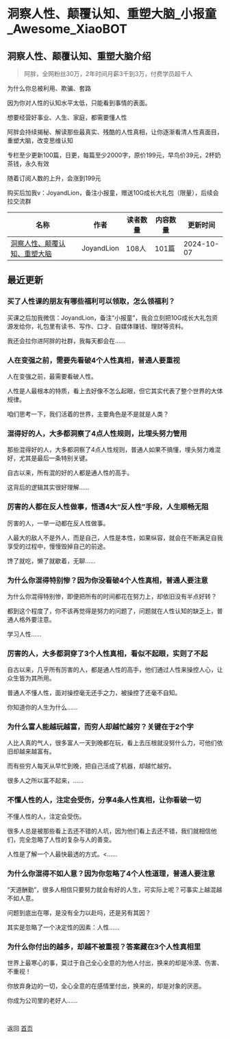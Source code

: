 # 洞察人性、颠覆认知、重塑大脑_小报童_Awesome_XiaoBOT

## 洞察人性、颠覆认知、重塑大脑介绍
> 阿胖，全网粉丝30万，2年时间月薪3千到3万，付费学员超千人    
    
为什么你总被利用、欺骗、套路    
    
因为你对人性的认知水平太低，只能看到事情的表面。    
    
想要经营好事业、人生、家庭，都需要懂人性    
    
阿胖会持续揭秘、解读那些最真实、残酷的人性真相，让你逐渐看清人性真面目，重塑大脑，改变思维认知    
    
专栏至少更新100篇，日更，每篇至少2000字，原价199元，早鸟价39元，2杯奶茶钱，永久有效    
    
随着订阅人数的上升，会涨到199元    
    
购买后加我v：JoyandLion，备注小报童，赠送10G成长大礼包（限量），后续会拉交流群  
  


|名称|作者|读者数量|内容数量|更新时间|
|---|---|---|---|---|
|[洞察人性、颠覆认知、重塑大脑](https://xiaobot.net/p/renxing?refer=9c3f1c95-a052-465a-9902-f6d75080262a)|JoyandLion|108人|101篇|2024-10-07|

## 最近更新
### 买了人性课的朋友有哪些福利可以领取，怎么领福利？

买课之后加我微信：JoyandLion，备注“小报童”，我会立刻把10G成长大礼包资源发给你，礼包里有读书、写作、口才、自媒体赚钱、理财等资料。

我还会拉你进阿胖的社群，我每天都会在......

### 人在变强之前，需要先看破4个人性真相，普通人要重视

人在变强之前，最需要看破人性。

人性是人最根本的特质，看上去好像不怎么起眼，但它其实代表了整个世界的大体规律。

咱们思考一下，我们活着的世界，主要角色是不是就是人类？

### 混得好的人，大多都洞察了4点人性规则，比埋头努力管用

那些混得好的人，大多都洞察了4点人性规则，普通人如果不搞懂，埋头努力难混好，尤其是最后一条特别关键。

自古以来，所有混的好的人都是通人性的高手。

这背后的逻辑其实很好理解......

### 厉害的人都在反人性做事，悟透4大“反人性”手段，人生顺畅无阻

厉害的人，一举一动都在反人性做事。

人最大的敌人不是外人，而是自己，人性是本性，如果纵容，就会在不断满足自我享受的过程中，慢慢毁掉自己的前途。

馋了就吃，懒了就歇着，无聊......

### 为什么你混得特别惨？因为你没看破4个人性真相，普通人要注意

为什么你混得特别惨，即便把所有的时间都花在努力上，却依旧没有半点好转？

都到这个程度了，你不该再觉得是努力的问题了，问题就在人性认知的缺乏上，普通人格外要注意。

学习人性......

### 厉害的人，大多都洞穿了3个人性真相，看似不起眼，实则了不起

自古以来，几乎所有厉害的人，都是通人性的高手，他们通过人性来操控人心，让众生皆为其所用。

普通人不懂人性，面对操控毫无还手之力，被操控了还毫不自知。

你知道你的人生为什么......

### 为什么富人能越玩越富，而穷人却越忙越穷？关键在于2个字

人比人真的气人，很多富人一天到晚都在玩，看上去压根就没努什么力，可他们依旧却越来越富有。

而有些穷人每天从早忙到晚，把自己活成了机器，却越忙越穷。

很多人之所以富不起来，......

### 不懂人性的人，注定会受伤，分享4条人性真相，让你看破一切

不懂人性的人，注定会受伤。

很多人总是被那些看上去还不错的人坑，因为他们看上去还不错，我们就相信他们，完全忽略了人性的复杂与人的善变。

人性是了解一个人最快最透的方式。<......

### 为什么你混得不如人意？因为你忽略了4个人性道理，普通人要注意

“天道酬勤”，很多人相信只要努力就会有好的人生，可实际上呢？可事实上越混越不如人意。

问题到底出在哪，是没有全力以赴吗，还是另有其因？

其实是忽略了一个决定性的因素：人性......

### 为什么你付出的越多，却越不被重视？答案藏在3个人性真相里

世界上最寒心的事，莫过于自己全心全意的为他人付出，换来的却是冷漠、伤害、不重视！

你放弃身边的一切，全心全意的在感情里付出，换来的，却是对象的厌恶。

你成为公司里的老好人......


<a href="https://github.com/Reno9527/awesome-xiaobot" style="color: white; text-decoration: none;">awesome-xiaobot</a>

返回 [首页](../README.md)
